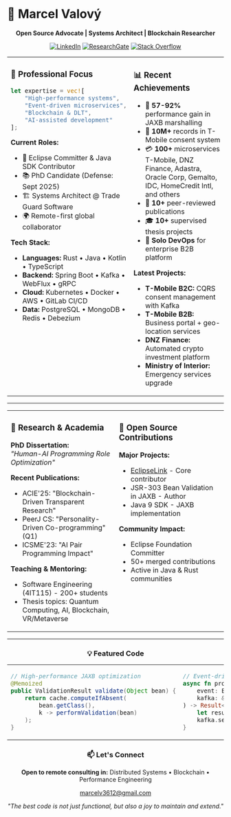 # 👋 Marcel Valový

<div align="center">
  
**Open Source Advocate | Systems Architect | Blockchain Researcher**

[![LinkedIn](https://img.shields.io/badge/LinkedIn-Connect-blue)](https://linkedin.com/in/marcelv3612)
[![ResearchGate](https://img.shields.io/badge/ResearchGate-Profile-00CCBB)](https://www.researchgate.net/profile/Marcel-Valovy)
[![Stack Overflow](https://img.shields.io/badge/StackOverflow-663-orange)](https://stackoverflow.com/users/3832336/marcelv3612)

</div>

<table>
<tr>
<td width="50%" valign="top">

### 🚀 Professional Focus

```rust
let expertise = vec![
    "High-performance systems",
    "Event-driven microservices",
    "Blockchain & DLT",
    "AI-assisted development"
];
```

**Current Roles:**
- 🔧 Eclipse Committer & Java SDK Contributor  
- 📚 PhD Candidate (Defense: Sept 2025)
- 🏗️ Systems Architect @ Trade Guard Software
- 🌍 Remote-first global collaborator

**Tech Stack:**
- **Languages:** Rust • Java • Kotlin • TypeScript
- **Backend:** Spring Boot • Kafka • WebFlux • gRPC
- **Cloud:** Kubernetes • Docker • AWS • GitLab CI/CD
- **Data:** PostgreSQL • MongoDB • Redis • Debezium

</td>
<td width="50%" valign="top">

### 📊 Recent Achievements

- 🎯 **57-92%** performance gain in JAXB marshalling
- 🏦 **10M+** records in T-Mobile consent system
- 💳 **100+** microservices T-Mobile, DNZ Finance, Adastra, Oracle Corp, Gemalto, IDC, HomeCredit Intl, and others
- 📝 **10+** peer-reviewed publications
- 🎓 **10+** supervised thesis projects
- 🚀 **Solo DevOps** for enterprise B2B platform

**Latest Projects:**
- **T-Mobile B2C:** CQRS consent management with Kafka
- **T-Mobile B2B:** Business portal + geo-location services
- **DNZ Finance:** Automated crypto investment platform
- **Ministry of Interior:** Emergency services upgrade

</td>
</tr>
</table>

---

<table>
<tr>
<td width="50%" valign="top">

### 🔬 Research & Academia

**PhD Dissertation:**  
*"Human-AI Programming Role Optimization"*

**Recent Publications:**
- ACIE'25: "Blockchain-Driven Transparent Research"
- PeerJ CS: "Personality-Driven Co-programming" (Q1)
- ICSME'23: "AI Pair Programming Impact"

**Teaching & Mentoring:**
- Software Engineering (4IT115) - 200+ students
- Thesis topics: Quantum Computing, AI, Blockchain, VR/Metaverse

</td>
<td width="50%" valign="top">

### 🌟 Open Source Contributions

**Major Projects:**
- [EclipseLink](https://github.com/eclipse-ee4j/eclipselink) - Core contributor
- JSR-303 Bean Validation in JAXB - Author
- Java 9 SDK - JAXB implementation

**Community Impact:**
- Eclipse Foundation Committer
- 50+ merged contributions
- Active in Java & Rust communities

</td>
</tr>
</table>

---

<div align="center">

### 💡 Featured Code

<table>
<tr>
<td>

```java
// High-performance JAXB optimization
@Memoized
public ValidationResult validate(Object bean) {
    return cache.computeIfAbsent(
        bean.getClass(),
        k -> performValidation(bean)
    );
}
```

</td>
<td>

```rust
// Event-driven microservice pattern
async fn process_event(
    event: Event,
    kafka: &Producer
) -> Result<()> {
    let result = transform(event)?;
    kafka.send(&result).await
}
```

</td>
</tr>
</table>

### 📫 Let's Connect

**Open to remote consulting in:** Distributed Systems • Blockchain • Performance Engineering

marcelv3612@gmail.com

*"The best code is not just functional, but also a joy to maintain and extend."*

</div>
